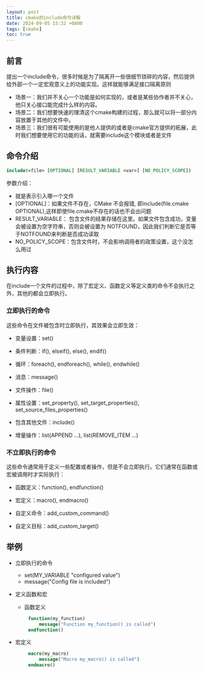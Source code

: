 ```yaml
---
layout: post
title: cmake的include命令详解
date: 2024-09-05 15:32 +0800
tags: [cmake]
toc: true
---
```


## 前言  
提出一个include命令，很多时候是为了隔离开一些很细节琐碎的内容，然后提供给外部一个一定宏观意义上的功能实现。这样就能够满足接口隔离原则  
+ 场景一：我们并不关心一个功能是如何实现的，或者是某些协作者并不关心，他只关心接口能完成什么样的内容。  
+ 场景二：我们想要快速的理清这个cmake构建的过程，那么就可以将一部分内容放置于其他的文件中。  
+ 场景三：我们很有可能使用的是他人提供的或者是cmake官方提供的拓展，此时我们想要使用它的功能的话，就需要include这个模块或者是文件  

## 命令介绍  
```cmake
include(<file> [OPTIONAL] [RESULT_VARIABLE <var>] [NO_POLICY_SCOPE])
```
参数介绍：  
* <file> 就是表示引入哪一个文件  
* [OPTIONAL]：如果文件不存在，CMake 不会报错, 即include(file.cmake OPTIONAL),这样即使file.cmake不存在的话也不会出问题  
* RESULT_VARIABLE： 包含文件的结果存储在这里。如果文件包含成功，变量会被设置为空字符串，否则会被设置为 NOTFOUND，因此我们判断它是否等于NOTFOUND来判断是否成功读取
* NO_POLICY_SCOPE：包含文件时，不会影响调用者的政策设置，这个没怎么用过  

## 执行内容  
在include一个文件的过程中，除了宏定义、函数定义等定义类的命令不会执行之外，其他的都会立即执行。  
### 立即执行的命令  
这些命令在文件被包含时立即执行，其效果会立即生效：
+ 变量设置：set()

+ 条件判断：if(), elseif(), else(), endif()

+ 循环：foreach(), endforeach(), while(), endwhile()

+ 消息：message()

+ 文件操作：file()

+ 属性设置：set_property(), set_target_properties(), set_source_files_properties()

+ 包含其他文件：include()

+ 增量操作：list(APPEND ...), list(REMOVE_ITEM ...)
### 不立即执行的命令  
这些命令通常用于定义一些配置或者操作，但是不会立即执行。它们通常在函数或宏被调用时才实际执行：

+ 函数定义：function(), endfunction()

+ 宏定义：macro(), endmacro()

+ 自定义命令：add_custom_command()

+ 自定义目标：add_custom_target()

## 举例  
+ 立即执行的命令
  + set(MY_VARIABLE "configured value")
  + message("Config file is included")

+ 定义函数和宏

  + 函数定义  
```cmake 
        function(my_function)
            message("Function my_function() is called")
        endfunction()
```  
  + 宏定义
```cmake
        macro(my_macro)
            message("Macro my_macro() is called")
        endmacro()
```

